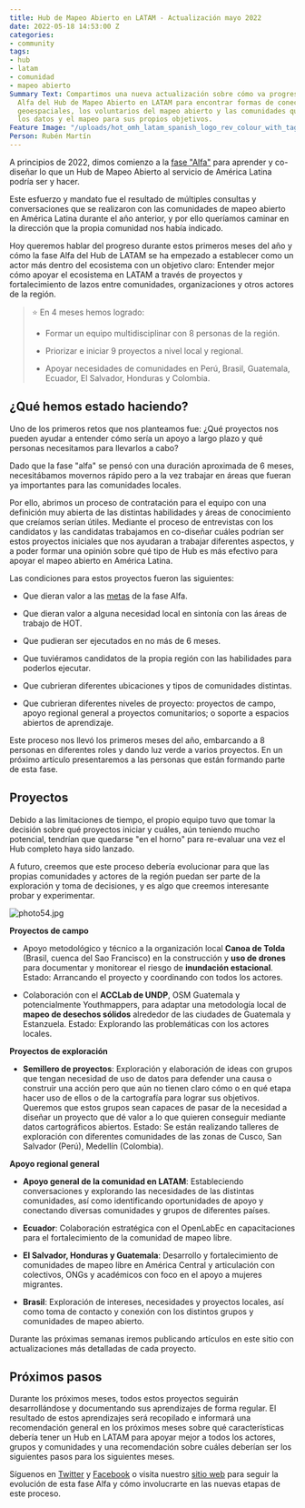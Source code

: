 ```yaml
---
title: Hub de Mapeo Abierto en LATAM - Actualización mayo 2022
date: 2022-05-18 14:53:00 Z
categories:
- community
tags:
- hub
- latam
- comunidad
- mapeo abierto
Summary Text: Compartimos una nueva actualización sobre cómo va progresando la fase
  Alfa del Hub de Mapeo Abierto en LATAM para encontrar formas de conectar los datos
  geoespaciales, los voluntarios del mapeo abierto y las comunidades que necesitan
  los datos y el mapeo para sus propios objetivos.
Feature Image: "/uploads/hot_omh_latam_spanish_logo_rev_colour_with_tagline-2110x1176.jpeg"
Person: Rubén Martín
---
```


A principios de 2022, dimos comienzo a la [fase "Alfa"](https://www.hotosm.org/updates/hub-de-mapeo-abierto-en-latam-actualizacion-diciembre-2021/) para aprender y co-diseñar lo que un Hub de Mapeo Abierto al servicio de América Latina podría ser y hacer.

Este esfuerzo y mandato fue el resultado de múltiples consultas y conversaciones que se realizaron con las comunidades de mapeo abierto en América Latina durante el año anterior, y por ello queríamos caminar en la dirección que la propia comunidad nos había indicado.

Hoy queremos hablar del progreso durante estos primeros meses del año y cómo la fase Alfa del Hub de LATAM se ha empezado a establecer como un actor más dentro del ecosistema con un objetivo claro: Entender mejor cómo apoyar el ecosistema en LATAM a través de proyectos y fortalecimiento de lazos entre comunidades, organizaciones y otros actores de la región.

> ⭐️ En 4 meses hemos logrado:
>
> * Formar un equipo multidisciplinar con 8 personas de la región.
>
> * Priorizar e iniciar 9 proyectos a nivel local y regional.
>
> * Apoyar necesidades de comunidades en Perú, Brasil, Guatemala, Ecuador, El Salvador, Honduras y Colombia.

## **¿Qué hemos estado haciendo?**

Uno de los primeros retos que nos planteamos fue: ¿Qué proyectos nos pueden ayudar a entender cómo sería un apoyo a largo plazo y qué personas necesitamos para llevarlos a cabo?

Dado que la fase "alfa" se pensó con una duración aproximada de 6 meses, necesitábamos movernos rápido pero a la vez trabajar en áreas que fueran ya importantes para las comunidades locales.

Por ello, abrimos un proceso de contratación para el equipo con una definición muy abierta de las distintas habilidades y áreas de conocimiento que creíamos serían útiles. Mediante el proceso de entrevistas con los candidatos y las candidatas trabajamos en co-diseñar cuáles podrían ser estos proyectos iniciales que nos ayudaran a trabajar diferentes aspectos, y a poder formar una opinión sobre qué tipo de Hub es más efectivo para apoyar el mapeo abierto en América Latina.

Las condiciones para estos proyectos fueron las siguientes:

* Que dieran valor a las [metas](https://www.hotosm.org/updates/hub-de-mapeo-abierto-en-latam-actualizacion-diciembre-2021/) de la fase Alfa.

* Que dieran valor a alguna necesidad local en sintonía con las áreas de trabajo de HOT.

* Que pudieran ser ejecutados en no más de 6 meses.

* Que tuviéramos candidatos de la propia región con las habilidades para poderlos ejecutar.

* Que cubrieran diferentes ubicaciones y tipos de comunidades distintas.

* Que cubrieran diferentes niveles de proyecto: proyectos de campo, apoyo regional general a proyectos comunitarios; o soporte a espacios abiertos de aprendizaje.

Este proceso nos llevó los primeros meses del año, embarcando a 8 personas en diferentes roles y dando luz verde a varios proyectos. En un próximo artículo presentaremos a las personas que están formando parte de esta fase.

## **Proyectos**

Debido a las limitaciones de tiempo, el propio equipo tuvo que tomar la decisión sobre qué proyectos iniciar y cuáles, aún teniendo mucho potencial, tendrían que quedarse "en el horno" para re-evaluar una vez el Hub completo haya sido lanzado.

A futuro, creemos que este proceso debería evolucionar para que las propias comunidades y actores de la región puedan ser parte de la exploración y toma de decisiones, y es algo que creemos interesante probar y experimentar.

![photo54.jpg](/uploads/photo54.jpg)

**Proyectos de campo**

* Apoyo metodológico y técnico a la organización local **Canoa de Tolda** (Brasil, cuenca del Sao Francisco) en la construcción y **uso de drones** para documentar y monitorear el riesgo de **inundación estacional**. Estado: Arrancando el proyecto y coordinando con todos los actores.

* Colaboración con el **ACCLab de UNDP**, OSM Guatemala y potencialmente Youthmappers, para adaptar una metodología local de **mapeo de desechos sólidos** alrededor de las ciudades de Guatemala y Estanzuela. Estado: Explorando las problemáticas con los actores locales.

**Proyectos de exploración**

* **Semillero de proyectos**: Exploración y elaboración de ideas con grupos que tengan necesidad de uso de datos para defender una causa o construir una acción pero que aún no tienen claro cómo o en qué etapa hacer uso de ellos o de la cartografía para lograr sus objetivos. Queremos que estos grupos sean capaces de pasar de la necesidad a diseñar un proyecto que dé valor a lo que quieren conseguir mediante datos cartográficos abiertos. Estado: Se están realizando talleres de exploración con diferentes comunidades de las zonas de Cusco, San Salvador (Perú), Medellín (Colombia).

**Apoyo regional general**

* **Apoyo general de la comunidad en LATAM**: Estableciendo conversaciones y explorando las necesidades de las distintas comunidades, así como identificando oportunidades de apoyo y conectando diversas comunidades y grupos de diferentes países.

* **Ecuador**: Colaboración estratégica con el OpenLabEc en capacitaciones para el fortalecimiento de la comunidad de mapeo libre.

* **El Salvador, Honduras y Guatemala**: Desarrollo y fortalecimiento de comunidades de mapeo libre en América Central y articulación con colectivos, ONGs y académicos con foco en el apoyo a mujeres migrantes.

* **Brasil**: Exploración de intereses, necesidades y proyectos locales, así como toma de contacto y conexión con los distintos grupos y comunidades de mapeo abierto.

Durante las próximas semanas iremos publicando artículos en este sitio con actualizaciones más detalladas de cada proyecto.

## **Próximos pasos**

Durante los próximos meses, todos estos proyectos seguirán desarrollándose y documentando sus aprendizajes de forma regular. El resultado de estos aprendizajes será recopilado e informará una recomendación general en los próximos meses sobre qué características debería tener un Hub en LATAM para apoyar mejor a todos los actores, grupos y comunidades y una recomendación sobre cuáles deberían ser los siguientes pasos para los siguientes meses.

Síguenos en [Twitter](https://twitter.com/mapeoabierto_la) y [Facebook](https://www.facebook.com/Mapeo-abierto-Am%C3%A9rica-Latina-102804808622456/) o visita nuestro [sitio web](https://www.hotosm.org/hubs/latam-hub) para seguir la evolución de esta fase Alfa y cómo involucrarte en las nuevas etapas de este proceso.